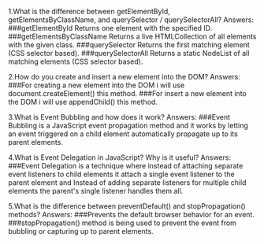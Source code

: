 <!-- Questions and Answers -->

<!-- Question 1 -->
1.What is the difference between getElementById, getElementsByClassName, and querySelector / querySelectorAll?
Answers: 
###getElementById Returns one element with the specified ID.
###getElementsByClassName Returns a live HTMLCollection of all elements with the given class.
###querySelector Returns the first matching element (CSS selector based).
###querySelectorAll Returns a static NodeList of all matching elements (CSS selector based).
<!-- Question 2 -->
2.How do you create and insert a new element into the DOM?
Answers:
###For creating a new element into the DOM i will use document.createElement() this method.
###For insert a new element into the DOM i will use appendChild() this method.
<!-- Question 3 -->
3.What is Event Bubbling and how does it work?
Answers:
###Event Bubbling is a JavaScript event propagation method and it works by letting an event triggered on a child element automatically propagate up to its parent elements.
<!-- Question 4 -->
4.What is Event Delegation in JavaScript? Why is it useful?
Answers:
###Event Delegation is a technique where instead of attaching separate event listeners to child elements it attach a single event listener to the parent element and Instead of adding separate listeners for multiple child elements the parent's single listener handles them all.
<!-- Question 5 -->
5.What is the difference between preventDefault() and stopPropagation() methods?
Answers:
###Prevents the default browser behavior for an event.
###stopPropagation() method is being used to prevent the event from bubbling or capturing up to parent elements.
